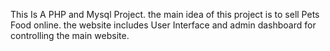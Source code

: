 This Is A PHP and Mysql Project.
the main idea of this project is to sell Pets Food online.
the website includes User Interface and admin dashboard for controlling the main website.
